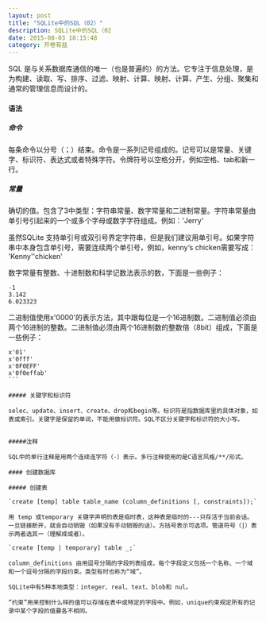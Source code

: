 ```yaml
---
layout: post
title: "SQLite中的SQL（02）"
description: SQLite中的SQL（02
date: 2015-08-03 18:15:48
category: 开卷有益
---
```


SQL 是与关系数据库通信的唯一（也是普遍的）的方法。它专注于信息处理，是为构建、读取、写、排序、过滤、映射、计算、映射、计算、产生、分组、聚集和通常的管理信息而设计的。



#### 语法

##### 命令
每条命令以分号（；）结束。命令是一系列记号组成的。记号可以是常量、关键字、标识符、表达式或者特殊字符。令牌符号以空格分开，例如空格、tab和新一行。

##### 常量

确切的值。包含了3中类型：字符串常量、数字常量和二进制常量。字符串常量由单引号引起来的一个或多个字母或数字字符组成。例如：'Jerry'

虽然SQLite 支持单引号或双引号界定字符串，但是我们建议用单引号。如果字符串中本身包含单引号，需要连续两个单引号，例如，kenny‘s chicken需要写成： 'Kenny''chicken'

数字常量有整数、十进制数和科学记数法表示的数，下面是一些例子：

```
-1
3.142
6.023323
```

二进制值使用x'0000'的表示方法，其中跟每位是一个16进制数。二进制值必须由两个16进制的整数。二进制值必须由两个16进制数的整数倍（8bit）组成，下面是一些例子：

````
x'01'
x'0fff'
x'0F0EFF'
x'0f0effab'
```

##### 关键字和标识符

selec、update、insert、create、drop和begin等。标识符是指数据库里的具体对象，如表或索引。关键字是保留的单词，不能用做标识符。SQL不区分关键字和标识符的大小写。


#####注释

SQL中的单行注释是用两个连续连字符（-）表示。多行注释使用的是C语言风格/**/形式。

#### 创建数据库

##### 创建表

`create [temp] table table_name (column_definitions [, constraints]);`

用 temp 或temporary 关键字声明的表是临时表，这种表是临时的---只存活于当前会话。一旦链接断开，就会自动销毁（如果没有手动销毁的话）。方括号表示可选项。管道符号（|）表示两者选其一（理解成或者）。

`create [temp | temporary] table _;`

column_definitions 由用逗号分隔的字段列表组成，每个字段定义包括一个名称、一个域和一个逗号分隔的字段约束。类型有时也称为“域”。

SQLite中有5种本地类型：integer、real、text、blob和 nul。

“约束”用来控制什么样的值可以存储在表中或特定的字段中。例如，unique约束规定所有的记录中某个字段的值要各不相同。


